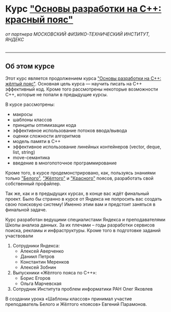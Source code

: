 # Курс ["Основы разработки на C++: красный пояс"](https://www.coursera.org/learn/c-plus-plus-red)
###### от партнера МОСКОВСКИЙ ФИЗИКО-ТЕХНИЧЕСКИЙ ИНСТИТУТ, ЯНДЕКС
***
## Об этом курсе
Этот курс является продолжением курса ["Основы разработки на C++: жёлтый пояс"](https://www.coursera.org/learn/c-plus-plus-yellow). Основная цель курса — научить писать на С++ эффективный код. Кроме того рассмотрены некоторые возможности С++, которые не попали в предыдущие курсы. 

В курсе рассмотрены:
- макросы
- шаблоны классов
- принципы оптимизации кода
- эффективное использование потоков ввода/вывода
- оценки сложности алгоритмов
- модель памяти в С++
- эффективное использование линейных контейнеров (vector, deque, list, string)
- move-семантика
- введение в многопоточное программирование

Кроме того, в курсе продемонстрировано, как, пользуясь знаниями только ["Белого"](https://www.coursera.org/learn/c-plus-plus-white), ["Жёлтого"](https://www.coursera.org/learn/c-plus-plus-yellow) и ["Красного"](https://www.coursera.org/learn/c-plus-plus-red) поясов, разработать свой собственный профайлер.

Так же, как и в предыдущих курсах, в конце вас ждёт финальный проект. Было бы странно в курсе от Яндекса не попросить вас создать свою поисковую систему! Именно этим вам и предстоит заняться в финальной задаче.

Курс разработан ведущими специалистами Яндекса и преподавателями Школы анализа данных. За их плечами – годы разработки сервисов поиска, рекламы и инфраструктуры. Кроме того в подготовке заданий участвовали 
1. Сотрудники Яндекса:
    - Алексей Аверченко
    - Даниил Петров
    - Константин Меренков
    - Алексей Зобнин
2. Выпускники «Жёлтого пояса по С++»:
    - Борис Егоров
    - Ольга Марчевская
3. Сотрудник Института проблем информатики РАН Олег Яковлев

В создании урока  «Шаблоны классов» принимал участие преподаватель Белого и Жёлтого «поясов» Евгений Парамонов.